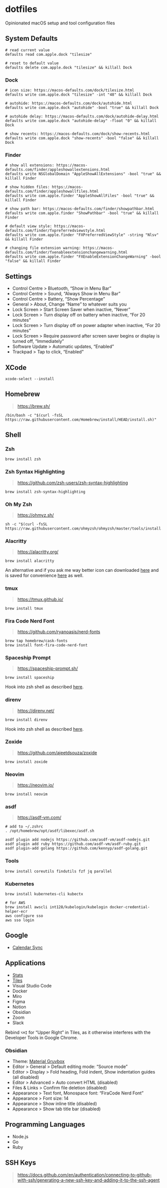 # dotfiles

Opinionated macOS setup and tool configuration files

## System Defaults

```shell
# read current value
defaults read com.apple.dock "tilesize"

# reset to default value
defaults delete com.apple.dock "tilesize" && killall Dock
```

### Dock

```shell
# icon size: https://macos-defaults.com/dock/tilesize.html
defaults write com.apple.dock "tilesize" -int "48" && killall Dock

# autohide: https://macos-defaults.com/dock/autohide.html
defaults write com.apple.dock "autohide" -bool "true" && killall Dock

# autohide delay: https://macos-defaults.com/dock/autohide-delay.html
defaults write com.apple.dock "autohide-delay" -float "0" && killall Dock

# show recents: https://macos-defaults.com/dock/show-recents.html
defaults write com.apple.dock "show-recents" -bool "false" && killall Dock
```

### Finder

```shell
# show all extensions: https://macos-defaults.com/finder/appleshowallextensions.html
defaults write NSGlobalDomain "AppleShowAllExtensions" -bool "true" && killall Finder

# show hidden files: https://macos-defaults.com/finder/appleshowallfiles.html
defaults write com.apple.finder "AppleShowAllFiles" -bool "true" && killall Finder

# show path bar: https://macos-defaults.com/finder/showpathbar.html
defaults write com.apple.finder "ShowPathbar" -bool "true" && killall Finder

# default view style: https://macos-defaults.com/finder/fxpreferredviewstyle.html
defaults write com.apple.finder "FXPreferredViewStyle" -string "Nlsv" && killall Finder

# changing file extension warning: https://macos-defaults.com/finder/fxenableextensionchangewarning.html
defaults write com.apple.finder "FXEnableExtensionChangeWarning" -bool "false" && killall Finder
```

## Settings

- Control Centre > Bluetooth, “Show in Menu Bar”
- Control Centre > Sound, “Always Show in Menu Bar”
- Control Centre > Battery, “Show Percentage”
- General > About, Change “Name” to whatever suits you
- Lock Screen > Start Screen Saver when inactive, “Never”
- Lock Screen > Turn display off on battery when inactive, “For 20 minutes”
- Lock Screen > Turn display off on power adapter when inactive, “For 20 minutes”
- Lock Screen > Require password after screen saver begins or display is turned off, “Immediately”
- Software Update > Automatic updates, “Enabled”
- Trackpad > Tap to click, “Enabled”

## XCode

```shell
xcode-select --install
```

## Homebrew

> <https://brew.sh/>

```shell
/bin/bash -c "$(curl -fsSL https://raw.githubusercontent.com/Homebrew/install/HEAD/install.sh)"
```

## Shell

### Zsh

```shell
brew install zsh
```

### Zsh Syntax Highlighting

> <https://github.com/zsh-users/zsh-syntax-highlighting>

```shell
brew install zsh-syntax-highlighting
```

### Oh My Zsh

> <https://ohmyz.sh/>

```shell
sh -c "$(curl -fsSL https://raw.githubusercontent.com/ohmyzsh/ohmyzsh/master/tools/install.sh)"
```

### Alacritty

> <https://alacritty.org/>

```shell
brew install alacritty
```

An alternative and if you ask me way better icon can downloaded [here](https://yoolk.ninja/icons/alacritty/) and is saved for convenience [here](Alacritty.zip) as well.

### tmux

> <https://tmux.github.io/>

```shell
brew install tmux
```

### Fira Code Nerd Font

> <https://github.com/ryanoasis/nerd-fonts>

```shell
brew tap homebrew/cask-fonts
brew install font-fira-code-nerd-font
```

### Spaceship Prompt

> <https://spaceship-prompt.sh/>

```shell
brew install spaceship
```

Hook into zsh shell as described [here](https://spaceship-prompt.sh/getting-started/).

### direnv

> <https://direnv.net/>

```shell
brew install direnv
```

Hook into zsh shell as described [here](https://direnv.net/docs/hook.html#zsh).

### Zoxide

> <https://github.com/ajeetdsouza/zoxide>

```shell
brew install zoxide
```

### Neovim

> <https://neovim.io/>

```shell
brew install neovim
```

### asdf

> <https://asdf-vm.com/>

```shell
# add to ~/.zshrc
. /opt/homebrew/opt/asdf/libexec/asdf.sh
```

```shell
asdf plugin add nodejs https://github.com/asdf-vm/asdf-nodejs.git
asdf plugin add ruby https://github.com/asdf-vm/asdf-ruby.git
asdf plugin-add golang https://github.com/kennyp/asdf-golang.git
```

### Tools

```shell
brew install coreutils findutils fzf jq parallel
```

### Kubernetes

```shell
brew install kubernetes-cli kubectx

# for AWS
brew install awscli int128/kubelogin/kubelogin docker-credential-helper-ecr
aws configure sso
aws sso login
```

## Google

- [Calendar Sync](https://calendar.google.com/calendar/u/0/syncselect)

## Applications

- [Stats](https://github.com/exelban/stats)
- [Tiles](https://www.sempliva.com/tiles/)
- Visual Studio Code
- Docker
- Miro
- Figma
- Notion
- Obsidian
- Zoom
- Slack

Rebind `⌥⌘I` for “Upper Right” in Tiles, as it otherwise interferes with the Developer Tools in Google Chrome.

### Obsidian

- Theme: [Material Gruvbox](https://github.com/AllJavi/material_gruvbox_obsidian)
- Editor > General > Default editing mode: “Source mode”
- Editor > Display > Fold heading, Fold indent, Show indentation guides (all disabled)
- Editor > Advanced > Auto convert HTML (disabled)
- Files & Links > Confirm file deletion (disabled)
- Appearance > Text font, Monospace font: “FiraCode Nerd Font”
- Appearance > Font size: 14
- Appearance > Show inline title (disabled)
- Appearance > Show tab title bar (disabled)

## Programming Languages

- Node.js
- Go
- Ruby

## SSH Keys

> <https://docs.github.com/en/authentication/connecting-to-github-with-ssh/generating-a-new-ssh-key-and-adding-it-to-the-ssh-agent>
